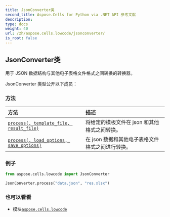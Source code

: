 ```yaml
---
title: JsonConverter类
second_title: Aspose.Cells for Python via .NET API 参考文献
description:
type: docs
weight: 40
url: /zh/aspose.cells.lowcode/jsonconverter/
is_root: false
---
```

## JsonConverter类
用于 JSON 数据结构与其他电子表格文件格式之间转换的转换器。



JsonConverter 类型公开以下成员：

### 方法
|方法|描述|
| :- | :- |
| [`process(, template_file, result_file)`](/cells/python-net/zh/aspose.cells.lowcode/jsonconverter/process/#str-str) |将给定的模板文件在 json 和其他格式之间转换。|
| [`process(, load_options, save_options)`](/cells/python-net/zh/aspose.cells.lowcode/jsonconverter/process/#aspose.cells.lowcode.lowcodeloadoptions-aspose.cells.lowcode.lowcodesaveoptions) |在 json 数据和其他电子表格文件格式之间进行转换。|



### 例子

```python
from aspose.cells.lowcode import JsonConverter

JsonConverter.process("data.json", "res.xlsx")

```

### 也可以看看
* 模块[`aspose.cells.lowcode`](..)
